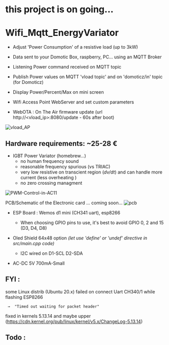 # **this project is on going...**

# Wifi_Mqtt_EnergyVariator
 * Adjust 'Power Consumption' of a resistive load (up to 3kW)
 * Data sent to your Domotic Box, raspberry, PC... using an MQTT Broker
 * Listening  Power command received on MQTT topic
 * Publish Power values on MQTT 'vload topic' and on 'domoticz/in' topic (for Domoticz)
 * Display Power/Percent/Max on mini screen    

 * Wifi Access Point WebServer and set custom parameters
 * WebOTA : On The Air firmware update (url http://<vload_ip>:8080/update - 60s after boot)

![vload_AP](https://user-images.githubusercontent.com/53934994/140624657-ae7fd28b-fc34-4558-865f-514c03860ca4.png)

## Hardware requirements:   ~25-28 €
 * IGBT Power Variator  (homebrew...)
    - no human frequency sound
    - reasonable frequency spurious (vs TRIAC)
    - very low resistive on transcient region (_dv/dt_) and can handle more current
      (less overheating )
    - no zero crossing managment

![PWM-Control-in-AC11](https://user-images.githubusercontent.com/53934994/140613898-13044e00-b3ac-4ed6-af85-960940436992.jpg)

PCB/Schematic of the Electronic card ... coming soon...
![pcb](https://user-images.githubusercontent.com/53934994/146585658-820fab47-7e99-483e-8af0-4b72cec1ef72.png)

 * ESP Board : Wemos d1 mini (CH341 uart), esp8266
   - When choosing GPIO pins to use, it's best to avoid GPIO 0, 2 and 15 (D3, D4, D8)

* Oled Shield 64x48 option _(let use 'define' or 'undef' directive in src/main.cpp code)_
   - I2C wired on D1-SCL D2-SDA

* AC-DC 5V 700mA-Small

## FYI : 
some Linux distrib (Ubuntu 20.x) failed on connect Uart CH340/1 while flashing ESP8266

     →  "Timed out waiting for packet header"
fixed in kernels 5.13.14 and maybe upper 
(https://cdn.kernel.org/pub/linux/kernel/v5.x/ChangeLog-5.13.14)

## Todo :
